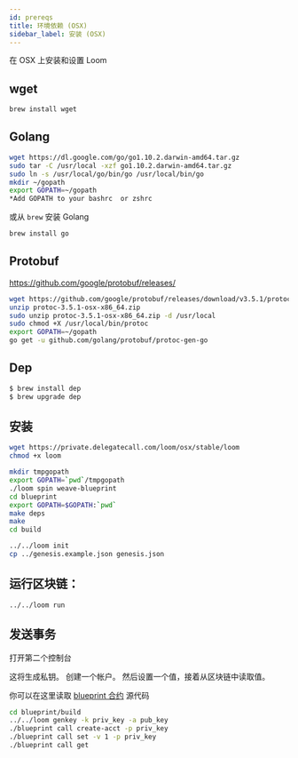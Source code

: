 ```yaml
---
id: prereqs
title: 环境依赖 (OSX)
sidebar_label: 安装 (OSX)
---
```

在 OSX 上安装和设置 Loom

## wget

```bash
brew install wget
```

## Golang

```bash
wget https://dl.google.com/go/go1.10.2.darwin-amd64.tar.gz
sudo tar -C /usr/local -xzf go1.10.2.darwin-amd64.tar.gz
sudo ln -s /usr/local/go/bin/go /usr/local/bin/go
mkdir ~/gopath
export GOPATH=~/gopath
*Add GOPATH to your bashrc  or zshrc
```

或从 `brew` 安装 Golang

```bash
brew install go
```

## Protobuf

https://github.com/google/protobuf/releases/

```bash
wget https://github.com/google/protobuf/releases/download/v3.5.1/protoc-3.5.1-osx-x86_64.zip
unzip protoc-3.5.1-osx-x86_64.zip
sudo unzip protoc-3.5.1-osx-x86_64.zip -d /usr/local
sudo chmod +X /usr/local/bin/protoc
export GOPATH=~/gopath
go get -u github.com/golang/protobuf/protoc-gen-go
```

## Dep

```bash
$ brew install dep
$ brew upgrade dep
```

## 安装

```bash
wget https://private.delegatecall.com/loom/osx/stable/loom
chmod +x loom

mkdir tmpgopath
export GOPATH=`pwd`/tmpgopath
./loom spin weave-blueprint
cd blueprint
export GOPATH=$GOPATH:`pwd`
make deps
make
cd build

../../loom init
cp ../genesis.example.json genesis.json
```

## 运行区块链：

    ../../loom run
    

## 发送事务

打开第二个控制台   
  
这将生成私钥。 创建一个帐户。 然后设置一个值，接着从区块链中读取值。

你可以在这里读取 [blueprint 合约](https://github.com/loomnetwork/weave-blueprint) 源代码

```bash
cd blueprint/build
../../loom genkey -k priv_key -a pub_key
./blueprint call create-acct -p priv_key
./blueprint call set -v 1 -p priv_key
./blueprint call get
```
